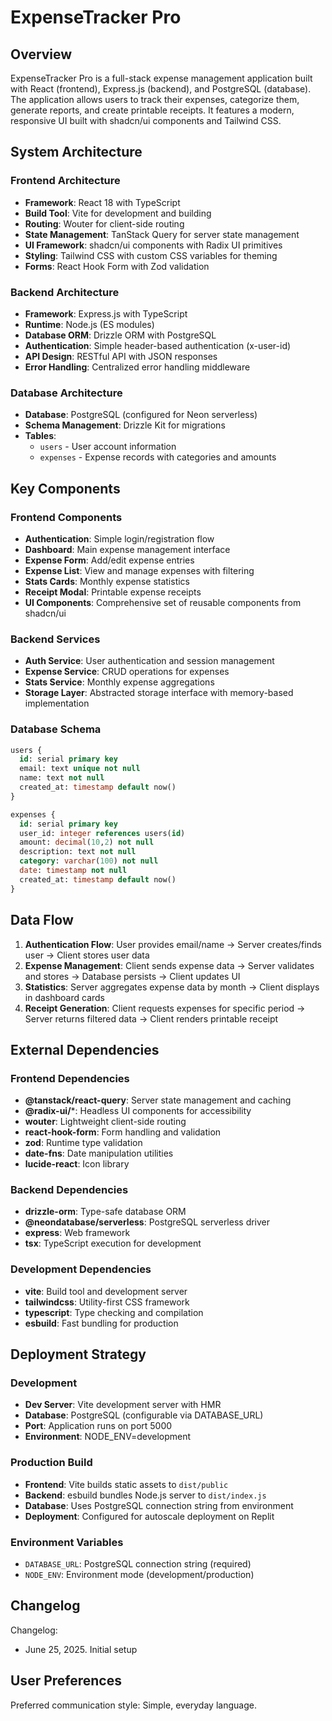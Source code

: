 # ExpenseTracker Pro

## Overview

ExpenseTracker Pro is a full-stack expense management application built with React (frontend), Express.js (backend), and PostgreSQL (database). The application allows users to track their expenses, categorize them, generate reports, and create printable receipts. It features a modern, responsive UI built with shadcn/ui components and Tailwind CSS.

## System Architecture

### Frontend Architecture
- **Framework**: React 18 with TypeScript
- **Build Tool**: Vite for development and building
- **Routing**: Wouter for client-side routing
- **State Management**: TanStack Query for server state management
- **UI Framework**: shadcn/ui components with Radix UI primitives
- **Styling**: Tailwind CSS with custom CSS variables for theming
- **Forms**: React Hook Form with Zod validation

### Backend Architecture
- **Framework**: Express.js with TypeScript
- **Runtime**: Node.js (ES modules)
- **Database ORM**: Drizzle ORM with PostgreSQL
- **Authentication**: Simple header-based authentication (x-user-id)
- **API Design**: RESTful API with JSON responses
- **Error Handling**: Centralized error handling middleware

### Database Architecture
- **Database**: PostgreSQL (configured for Neon serverless)
- **Schema Management**: Drizzle Kit for migrations
- **Tables**: 
  - `users` - User account information
  - `expenses` - Expense records with categories and amounts

## Key Components

### Frontend Components
- **Authentication**: Simple login/registration flow
- **Dashboard**: Main expense management interface
- **Expense Form**: Add/edit expense entries
- **Expense List**: View and manage expenses with filtering
- **Stats Cards**: Monthly expense statistics
- **Receipt Modal**: Printable expense receipts
- **UI Components**: Comprehensive set of reusable components from shadcn/ui

### Backend Services
- **Auth Service**: User authentication and session management
- **Expense Service**: CRUD operations for expenses
- **Stats Service**: Monthly expense aggregations
- **Storage Layer**: Abstracted storage interface with memory-based implementation

### Database Schema
```sql
users {
  id: serial primary key
  email: text unique not null
  name: text not null
  created_at: timestamp default now()
}

expenses {
  id: serial primary key
  user_id: integer references users(id)
  amount: decimal(10,2) not null
  description: text not null
  category: varchar(100) not null
  date: timestamp not null
  created_at: timestamp default now()
}
```

## Data Flow

1. **Authentication Flow**: User provides email/name → Server creates/finds user → Client stores user data
2. **Expense Management**: Client sends expense data → Server validates and stores → Database persists → Client updates UI
3. **Statistics**: Server aggregates expense data by month → Client displays in dashboard cards
4. **Receipt Generation**: Client requests expenses for specific period → Server returns filtered data → Client renders printable receipt

## External Dependencies

### Frontend Dependencies
- **@tanstack/react-query**: Server state management and caching
- **@radix-ui/***: Headless UI components for accessibility
- **wouter**: Lightweight client-side routing
- **react-hook-form**: Form handling and validation
- **zod**: Runtime type validation
- **date-fns**: Date manipulation utilities
- **lucide-react**: Icon library

### Backend Dependencies
- **drizzle-orm**: Type-safe database ORM
- **@neondatabase/serverless**: PostgreSQL serverless driver
- **express**: Web framework
- **tsx**: TypeScript execution for development

### Development Dependencies
- **vite**: Build tool and development server
- **tailwindcss**: Utility-first CSS framework
- **typescript**: Type checking and compilation
- **esbuild**: Fast bundling for production

## Deployment Strategy

### Development
- **Dev Server**: Vite development server with HMR
- **Database**: PostgreSQL (configurable via DATABASE_URL)
- **Port**: Application runs on port 5000
- **Environment**: NODE_ENV=development

### Production Build
- **Frontend**: Vite builds static assets to `dist/public`
- **Backend**: esbuild bundles Node.js server to `dist/index.js`
- **Database**: Uses PostgreSQL connection string from environment
- **Deployment**: Configured for autoscale deployment on Replit

### Environment Variables
- `DATABASE_URL`: PostgreSQL connection string (required)
- `NODE_ENV`: Environment mode (development/production)

## Changelog

Changelog:
- June 25, 2025. Initial setup

## User Preferences

Preferred communication style: Simple, everyday language.